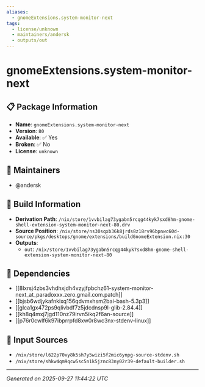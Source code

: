```yaml
---
aliases:
  - gnomeExtensions.system-monitor-next
tags:
  - license/unknown
  - maintainers/andersk
  - outputs/out
---
```


# gnomeExtensions.system-monitor-next

## 📋 Package Information

- **Name**: `gnomeExtensions.system-monitor-next`
- **Version**: `80`
- **Available**: ✅ Yes
- **Broken**: ✅ No
- **License**: `unknown`
## 👥 Maintainers

- @andersk


## 🔧 Build Information

- **Derivation Path**: `/nix/store/1vvbilag73ygabn5rcqg44kyk7sxd8hm-gnome-shell-extension-system-monitor-next-80.drv`
- **Source Position**: `/nix/store/ns30sqxb36k8jrds8z18rv96bpnwc60d-source/pkgs/desktops/gnome/extensions/buildGnomeExtension.nix:30`
- **Outputs**:
  - `out`:  `/nix/store/1vvbilag73ygabn5rcqg44kyk7sxd8hm-gnome-shell-extension-system-monitor-next-80`

## 🔗 Dependencies

- [[8lxrsj4zbs3vhdhxjdh4vzyjfpbchz61-system-monitor-next_at_paradoxxx.zero.gmail.com.patch]]
- [[bjsb6wdjykafnkixq156qdvmxhsm2bai-bash-5.3p3]]
- [[glca1gx472ps9qlivbdf7z5jdcdnsp9l-glib-2.84.4]]
- [[kh8q4mxj7jgd110nz79irvn5ikq2f6an-source]]
- [[p76r0cwlf6k97ibprrpfd8xw0r8wc3nx-stdenv-linux]]

## 📁 Input Sources

- `/nix/store/l622p70vy8k5sh7y5wizi5f2mic6ynpg-source-stdenv.sh`
- `/nix/store/shkw4qm9qcw5sc5n1k5jznc83ny02r39-default-builder.sh`

---
*Generated on 2025-09-27 11:44:22 UTC*
